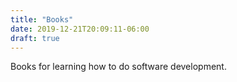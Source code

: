 ```yaml
---
title: "Books"
date: 2019-12-21T20:09:11-06:00
draft: true
---
```



Books for learning how to do software development.
